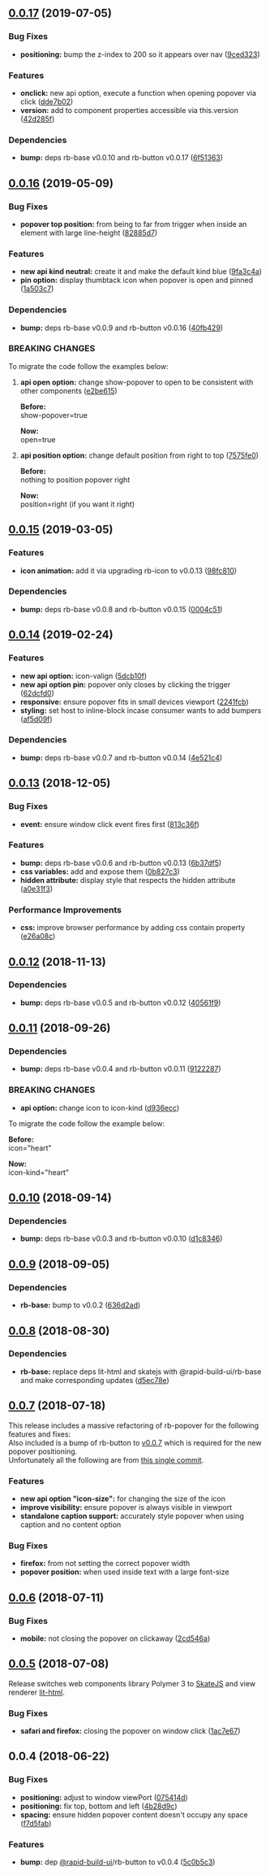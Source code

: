 ## [0.0.17](https://github.com/rapid-build-ui/rb-popover/compare/v0.0.16...v0.0.17) (2019-07-05)


### Bug Fixes

* **positioning:** bump the z-index to 200 so it appears over nav ([9ced323](https://github.com/rapid-build-ui/rb-popover/commit/9ced323))


### Features

* **onclick:** new api option, execute a function when opening popover via click ([dde7b02](https://github.com/rapid-build-ui/rb-popover/commit/dde7b02))
* **version:** add to component properties accessible via this.version ([42d285f](https://github.com/rapid-build-ui/rb-popover/commit/42d285f))


### Dependencies

* **bump:** deps rb-base v0.0.10 and rb-button v0.0.17 ([6f51363](https://github.com/rapid-build-ui/rb-popover/commit/6f51363))



## [0.0.16](https://github.com/rapid-build-ui/rb-popover/compare/v0.0.15...v0.0.16) (2019-05-09)


### Bug Fixes

* **popover top position:** from being to far from trigger when inside an element with large line-height ([82885d7](https://github.com/rapid-build-ui/rb-popover/commit/82885d7))


### Features

* **new api kind neutral:** create it and make the default kind blue ([9fa3c4a](https://github.com/rapid-build-ui/rb-popover/commit/9fa3c4a))
* **pin option:** display thumbtack icon when popover is open and pinned ([1a503c7](https://github.com/rapid-build-ui/rb-popover/commit/1a503c7))


### Dependencies

* **bump:** deps rb-base v0.0.9 and rb-button v0.0.16 ([40fb429](https://github.com/rapid-build-ui/rb-popover/commit/40fb429))


### BREAKING CHANGES

To migrate the code follow the examples below:

1. **api open option:** change show-popover to open to be consistent with other components ([e2be615](https://github.com/rapid-build-ui/rb-popover/commit/e2be615))

	**Before:**  
	show-popover=true

	**Now:**  
	open=true

2. **api position option:** change default position from right to top ([7575fe0](https://github.com/rapid-build-ui/rb-popover/commit/7575fe0))

	**Before:**  
	nothing to position popover right

	**Now:**  
	position=right (if you want it right)



## [0.0.15](https://github.com/rapid-build-ui/rb-popover/compare/v0.0.14...v0.0.15) (2019-03-05)


### Features

* **icon animation:** add it via upgrading rb-icon to v0.0.13 ([98fc810](https://github.com/rapid-build-ui/rb-popover/commit/98fc810))


### Dependencies

* **bump:** deps rb-base v0.0.8 and rb-button v0.0.15 ([0004c51](https://github.com/rapid-build-ui/rb-popover/commit/0004c51))



## [0.0.14](https://github.com/rapid-build-ui/rb-popover/compare/v0.0.13...v0.0.14) (2019-02-24)


### Features

* **new api option:** icon-valign ([5dcb10f](https://github.com/rapid-build-ui/rb-popover/commit/5dcb10f))
* **new api option pin:** popover only closes by clicking the trigger ([62dcfd0](https://github.com/rapid-build-ui/rb-popover/commit/62dcfd0))
* **responsive:** ensure popover fits in small devices viewport ([2241fcb](https://github.com/rapid-build-ui/rb-popover/commit/2241fcb))
* **styling:** set host to inline-block incase consumer wants to add bumpers ([af5d09f](https://github.com/rapid-build-ui/rb-popover/commit/af5d09f))


### Dependencies

* **bump:** deps rb-base v0.0.7 and rb-button v0.0.14 ([4e521c4](https://github.com/rapid-build-ui/rb-popover/commit/4e521c4))



## [0.0.13](https://github.com/rapid-build-ui/rb-popover/compare/v0.0.12...v0.0.13) (2018-12-05)


### Bug Fixes

* **event:** ensure window click event fires first ([813c36f](https://github.com/rapid-build-ui/rb-popover/commit/813c36f))


### Features

* **bump:** deps rb-base v0.0.6 and rb-button v0.0.13 ([6b37df5](https://github.com/rapid-build-ui/rb-popover/commit/6b37df5))
* **css variables:** add and expose them ([0b827c3](https://github.com/rapid-build-ui/rb-popover/commit/0b827c3))
* **hidden attribute:** display style that respects the hidden attribute ([a0e31f3](https://github.com/rapid-build-ui/rb-popover/commit/a0e31f3))


### Performance Improvements

* **css:** improve browser performance by adding css contain property ([e26a08c](https://github.com/rapid-build-ui/rb-popover/commit/e26a08c))



## [0.0.12](https://github.com/rapid-build-ui/rb-popover/compare/v0.0.11...v0.0.12) (2018-11-13)


### Dependencies

* **bump:** deps rb-base v0.0.5 and rb-button v0.0.12 ([40561f9](https://github.com/rapid-build-ui/rb-popover/commit/40561f9))



## [0.0.11](https://github.com/rapid-build-ui/rb-popover/compare/v0.0.10...v0.0.11) (2018-09-26)


### Dependencies

* **bump:** deps rb-base v0.0.4 and rb-button v0.0.11 ([9122287](https://github.com/rapid-build-ui/rb-popover/commit/9122287))


### BREAKING CHANGES

* **api option:** change icon to icon-kind ([d936ecc](https://github.com/rapid-build-ui/rb-popover/commit/d936ecc))

To migrate the code follow the example below:

**Before:**  
icon="heart"

**Now:**  
icon-kind="heart"



## [0.0.10](https://github.com/rapid-build-ui/rb-popover/compare/v0.0.9...v0.0.10) (2018-09-14)


### Dependencies

* **bump:** deps rb-base v0.0.3 and rb-button v0.0.10 ([d1c8346](https://github.com/rapid-build-ui/rb-popover/commit/d1c8346))



## [0.0.9](https://github.com/rapid-build-ui/rb-popover/compare/v0.0.8...v0.0.9) (2018-09-05)


### Dependencies

* **rb-base:** bump to v0.0.2 ([636d2ad](https://github.com/rapid-build-ui/rb-popover/commit/636d2ad))



## [0.0.8](https://github.com/rapid-build-ui/rb-popover/compare/v0.0.7...v0.0.8) (2018-08-30)


### Dependencies

* **rb-base:** replace deps lit-html and skatejs with @rapid-build-ui/rb-base and make corresponding updates ([d5ec78e](https://github.com/rapid-build-ui/rb-popover/commit/d5ec78e))



## [0.0.7](https://github.com/rapid-build-ui/rb-popover/compare/v0.0.6...v0.0.7) (2018-07-18)


This release includes a massive refactoring of rb-popover for the following features and fixes:  
Also included is a bump of rb-button to [v0.0.7](https://git.io/fNZJu) which is required for the new popover positioning.  
Unfortunately all the following are from [this single commit](https://github.com/rapid-build-ui/rb-popover/commit/4d47f6e).


### Features

* **new api option "icon-size":** for changing the size of the icon
* **improve visibility:** ensure popover is always visible in viewport
* **standalone caption support:** accurately style popover when using caption and no content option


### Bug Fixes

* **firefox:** from not setting the correct popover width
* **popover position:** when used inside text with a large font-size



## [0.0.6](https://github.com/rapid-build-ui/rb-popover/compare/v0.0.5...v0.0.6) (2018-07-11)


### Bug Fixes

* **mobile:** not closing the popover on clickaway ([2cd546a](https://github.com/rapid-build-ui/rb-popover/commit/2cd546a))



## [0.0.5](https://github.com/rapid-build-ui/rb-popover/compare/v0.0.4...v0.0.5) (2018-07-08)


Release switches web components library Polymer 3 to [SkateJS](http://skatejs.netlify.com/) and view renderer [lit-html](https://polymer.github.io/lit-html/).


### Bug Fixes

* **safari and firefox:** closing the popover on window click ([1ac7e67](https://github.com/rapid-build-ui/rb-popover/commit/1ac7e67))



## 0.0.4 (2018-06-22)


### Bug Fixes

* **positioning:** adjust to window viewPort ([075414d](https://github.com/rapid-build-ui/rb-popover/commit/075414d))
* **positioning:** fix top, bottom and left ([4b28d9c](https://github.com/rapid-build-ui/rb-popover/commit/4b28d9c))
* **spacing:** ensure hidden popover content doesn't occupy any space ([f7d5fab](https://github.com/rapid-build-ui/rb-popover/commit/f7d5fab))


### Features

* **bump:** dep [@rapid-build-ui](https://github.com/rapid-build-ui)/rb-button to v0.0.4 ([5c0b5c3](https://github.com/rapid-build-ui/rb-popover/commit/5c0b5c3))


